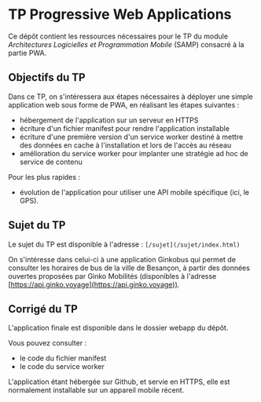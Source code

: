 # TP Progressive Web Applications
Ce dépôt contient les ressources nécessaires pour le TP du module *Architectures Logicielles et Programmation Mobile* (SAMP) consacré à la partie PWA. 

## Objectifs du TP

Dans ce TP, on s'intéressera aux étapes nécessaires à déployer une simple application web sous forme de PWA, en réalisant les étapes suivantes : 
- hébergement de l'application sur un serveur en HTTPS
- écriture d'un fichier manifest pour rendre l'application installable
- écriture d'une première version d'un service worker destiné à mettre des données en cache à l'installation et lors de l'accès au réseau
- amélioration du service worker pour implanter une stratégie ad hoc de service de contenu

Pour les plus rapides :
- évolution de l'application pour utiliser une API mobile spécifique (ici, le GPS). 

## Sujet du TP

Le sujet du TP est disponible à l'adresse : `[/sujet](/sujet/index.html)`

On s'intéresse dans celui-ci à une application Ginkobus qui permet de consulter les horaires de bus de la ville de Besançon, à partir des données ouvertes proposées par Ginko Mobilités (disponibles à l'adresse [https://api.ginko.voyage](https://api.ginko.voyage)).

## Corrigé du TP
L'application finale est disponible dans le dossier webapp du dépôt. 

Vous pouvez consulter :
- le code du fichier manifest 
- le code du service worker

L'application étant hébergée sur Github, et servie en HTTPS, elle est normalement installable sur un appareil mobile récent. 
